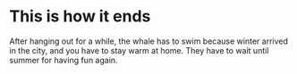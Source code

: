 # This is how it ends
After hanging out for a while, the whale has to swim because winter arrived in the city, and you have to stay warm at home. They have to wait until summer for having fun again.